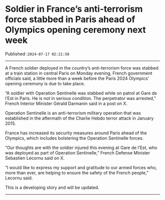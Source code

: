 # Soldier in France’s anti-terrorism force stabbed in Paris ahead of Olympics opening ceremony next week

Published :`2024-07-17 02:21:50`

---

A French soldier deployed in the country’s anti-terrorism force was stabbed at a train station in central Paris on Monday evening, French government officials said, a little more than a week before the Paris 2024 Olympics’ opening ceremony is due to take place.

“A soldier with Operation Sentinelle was stabbed while on patrol at Gare de l’Est in Paris. He is not in serious condition. The perpetrator was arrested,” French Interior Minister Gérald Darmanin said in a post on X.

Operation Sentinelle is an anti-terrorism military operation that was established in the aftermath of the Charlie Hebdo terror attack in January 2015.

France has increased its security measures around Paris ahead of the Olympics, which includes bolstering the Operation Sentinelle forces.

“Our thoughts are with the soldier injured this evening at Gare de l’Est, who was deployed as part of Operation Sentinelle,” French Defense Minister Sebastien Lecornu said on X.

“I would like to express my support and gratitude to our armed forces who, more than ever, are helping to ensure the safety of the French people,” Lecornu said.

This is a developing story and will be updated.

---

